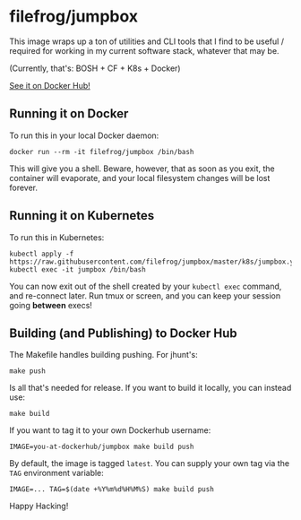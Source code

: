filefrog/jumpbox
================

This image wraps up a ton of utilities and CLI tools that I find
to be useful / required for working in my current software stack,
whatever that may be.

(Currently, that's: BOSH + CF + K8s + Docker)

[See it on Docker Hub!][1]


Running it on Docker
--------------------

To run this in your local Docker daemon:

    docker run --rm -it filefrog/jumpbox /bin/bash

This will give you a shell.  Beware, however, that as soon as you
exit, the container will evaporate, and your local filesystem
changes will be lost forever.


Running it on Kubernetes
------------------------

To run this in Kubernetes:

    kubectl apply -f https://raw.githubusercontent.com/filefrog/jumpbox/master/k8s/jumpbox.yml
    kubectl exec -it jumpbox /bin/bash

You can now exit out of the shell created by your `kubectl exec`
command, and re-connect later.  Run tmux or screen, and you can
keep your session going **between** execs!


Building (and Publishing) to Docker Hub
---------------------------------------

The Makefile handles building pushing.  For jhunt's:

    make push

Is all that's needed for release.  If you want to build it
locally, you can instead use:

    make build

If you want to tag it to your own Dockerhub username:

    IMAGE=you-at-dockerhub/jumpbox make build push

By default, the image is tagged `latest`.  You can supply your own
tag via the `TAG` environment variable:

    IMAGE=... TAG=$(date +%Y%m%d%H%M%S) make build push

Happy Hacking!


[1]: https://hub.docker.com/r/filefrog/jumpbox
